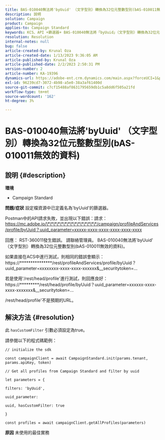 ```yaml
---
title: BAS-010040無法將'byUuid' （文字型別）轉換為32位元整數型別(bAS-010011無效的資料)
description: 說明
solution: Campaign
product: Campaign
applies-to: Campaign Standard
keywords: KCS、API +篩選器+ BAS-010040無法將「byUuid」（文字型別）轉換為32位元整數型別(bAS-010011無效的資料)
resolution: Resolution
internal-notes: null
bug: false
article-created-by: Krunal Oza
article-created-date: 1/13/2023 9:36:05 AM
article-published-by: Krunal Oza
article-published-date: 2/2/2023 2:50:31 PM
version-number: 2
article-number: KA-19396
dynamics-url: https://adobe-ent.crm.dynamics.com/main.aspx?forceUCI=1&pagetype=entityrecord&etn=knowledgearticle&id=540924b2-2593-ed11-aad1-6045bd006793
exl-id: 96239cd7-3072-4b98-a5e0-38a3af61400d
source-git-commit: c7cf15488af8631795659db1c5a8dd6f505a21fd
workflow-type: tm+mt
source-wordcount: '162'
ht-degree: 3%

---
```


# BAS-010040無法將&#39;byUuid&#39; （文字型別）轉換為32位元整數型別(bAS-010011無效的資料)

## 說明 {#description}

<b>環境</b>
- Campaign Standard



<b>問題/症狀</b>
設定檔資源中已定義名為&#39;byUuid&#39;的篩選器。

Postman中的API請求失敗，並出現以下錯誤：請求： https://mc.adobe.io/\*\*\*\*\*\*\*\*\*\*\*\*\*\*\*/campaign/profileAndServices/profile/byUuid？uuid_parameter=xxxxx-xxxx-xxxx-xxxx-xxxx-xxxx

回應： RST-360011發生錯誤。 請聯絡管理員。
BAS-010040無法將&#39;byUuid&#39; （文字型別）轉換為32位元整數型別(bAS-010011無效的資料)。

如果直接在ACS中進行測試，則相同的錯誤會顯示：https://\*\*\*\*\*\*\*\*\*\*\*\*\*\*\*/rest/profileAndServices/profile/byUuid？uuid_parameter=xxxxxxxx-xxxx-xxxx-xxxxxx&amp;__securitytoken=...

若是使用&#39;/rest/head/profile&#39;進行測試，則回應良好：https://\*\*\*\*\*\*\*\*\*/rest/head/profile/byUuid？uuid_parameter=xxxxxx-xxxx-xxxx-xxxxxxx&amp;__securitytoken=...

/rest/head/profile&#39;不是預期的URL。


## 解決方法 {#resolution}


此 `hasCustomFilter` 引數必須設定為true。

請參閱以下的程式碼範例：




```
// initialize the sdk
```




`const campaignClient = await CampaignStandard.init(params.tenant, params.apiKey, token)`

`// Get all profiles from Campaign Standard and filter by uuid`

`let parameters = {`

`filters: 'byUuid',`

`uuid_parameter:`

`uuid, hasCustomFilter: true`

`}`

`const profiles = await campaignClient.getAllProfiles(parameters)`


<b>原因</b>
未使用的最佳實務
